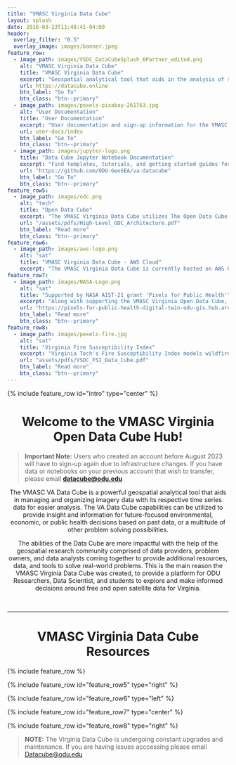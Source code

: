 ```yaml
---
title: "VMASC Virginia Data Cube"
layout: splash
date: 2016-03-23T11:48:41-04:00
header:
  overlay_filter: "0.5"
  overlay_image: images/banner.jpeg
feature_row:
  - image_path: images/VSDC_DataCubeSplash_6Partner_edited.png 
    alt: "VMASC Virginia Data Cube"
    title: "VMASC Virginia Data Cube"
    excerpt: "Geospatial analytical tool that aids in the analysis of smallsat and satellite imagery."
    url: https://datacube.online
    btn_label: "Go To"
    btn_class: "btn--primary"
  - image_path: images/pexels-pixabay-261763.jpg
    alt: "User Documentation"
    title: "User Documentation"
    excerpt: "User documentation and sign-up information for the VMASC Virginia Data Cube."
    url: user-docs/index
    btn_label: "Go To"
    btn_class: "btn--primary"
  - image_path: images/jupyter-logo.png
    title: "Data Cube Jupyter Notebook Documentation"
    excerpt: "Find templates, tutorials, and getting started guides for jupyter notebooks within the Data Cube."
    url: "https://github.com/ODU-GeoSEA/va-datacube"
    btn_label: "Go To"
    btn_class: "btn--primary"
feature_row5:
  - image_path: images/odc.png
    alt: "tech"
    title: "Open Data Cube"
    excerpt: "The VMASC Virginia Data Cube utilizes The Open Data Cube (ODC) which is an Open Source Geospatial Data Management and Analysis Software that helps users harness the power of Satellite data. "
    url: "/assets/pdfs/High-Level_ODC_Architecture.pdf"
    btn_label: "Read more"
    btn_class: "btn--primary"
feature_row6:
  - image_path: images/aws-logo.png
    alt: "sat"
    title: "VMASC Virginia Data Cube - AWS Cloud"
    excerpt: "The VMASC Virginia Data Cube is currently hosted on AWS Cloud and has the ability to quickly scale up/down based on project requirements."
feature_row7:
  - image_path: images/NASA-Logo.png
    alt: "sat"
    title: "Supported by NASA AIST-21 grant 'Pixels for Public Health'"
    excerpt: "Along with supporting the VMASC Virginia Open Data Cube, the 'Pixels for Public Health' grant is developng digital twin technologies for building healthy, resilient, and equitable communities. You can find out more about the initiative at the link below."
    url: "https://pixels-for-public-health-digital-twin-odu-gis.hub.arcgis.com"
    btn_label: "Read more"
    btn_class: "btn--primary"
feature_row8:
  - image_path: images/pexels-fire.jpg
    alt: "sat"
    title: "Virginia Fire Susceptibility Index"
    excerpt: "Virginia Tech's Fire Susceptibility Index models wildfire risks with geospatial data using the power of the Virginia Open Data Cube."
    url: "assets/pdfs/VSDC_FSI_Data_Cube.pdf"
    btn_label: "Read more"
    btn_class: "btn--primary"
---
```


{% include feature_row id="intro" type="center" %}

<h1 style="text-align:center">Welcome to the VMASC Virginia Open Data Cube Hub!</h1>


> **Important Note:** Users who created an account before August 2023 will have to sign-up again due to infrastructure changes. If you have data or notebooks on your previous account that wish to transfer, please email **datacube@odu.edu**
  

<p style="text-align:center">
  The VMASC VA Data Cube is a powerful geospatial analytical tool that aids in managing and organizing imagery data with its respective time series data for easier analysis. The VA Data Cube capabilities can be utilized to provide insight and information for future-focused environmental, economic, or public health decisions based on past data, or a multitude of other problem solving possibilities. </p>

<p style="text-align:center">The abilities of the Data Cube are more impactful with the help of the geospatial research community comprised of data providers, problem owners, and data analysts coming together to provide additional resources, data, and tools to solve real-world problems. This is the main reason the VMASC Virginia Data Cube was created, to provide a platform for ODU Researchers, Data Scientist, and students to explore and make informed decisions around free and open satellite data for Virginia.</p>
<br>
<hr>


<h1 style="text-align:center"> VMASC Virginia Data Cube Resources</h1>



{% include feature_row %}

{% include feature_row id="feature_row5" type="right" %}


{% include feature_row id="feature_row6" type="left" %}

{% include feature_row id="feature_row7" type="center" %}

{% include feature_row id="feature_row8" type="right" %}
> **NOTE:** The Virginia Data Cube is undergoing constant upgrades and maintenance. If you are having issues acccessing please email [Datacube@odu.edu](mailto:datacube@odu.edu>)